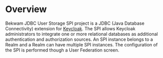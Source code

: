 # Overview

Bekwam JDBC User Storage SPI project is a JDBC (Java Database Connectivity) extension for [Keycloak](https://www.keycloak.org/).  The SPI allows Keycloak administrators to integrate one or more relational databases as additional authentication and authorization sources.  An SPI instance belongs to a Realm and a Realm can have multiple SPI instances.  The configuration of the SPI is performed though a User Federation screen.


